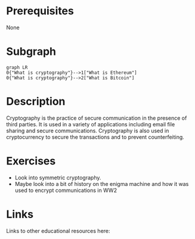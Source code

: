 # Prerequisites
None

# Subgraph

```mermaid
graph LR
0{"What is cryptography"}-->1["What is Ethereum"]
0{"What is cryptography"}-->2["What is Bitcoin"]
```



# Description
Cryptography is the practice of secure communication in the presence of third parties. It is used in a variety of applications including email file sharing and secure communications. Cryptography is also used in cryptocurrency to secure the transactions and to prevent counterfeiting.

# Exercises
- Look into symmetric cryptography.
- Maybe look into a bit of history on the enigma machine and how it was used to encrypt communications in WW2

# Links
Links to other educational resources here:
